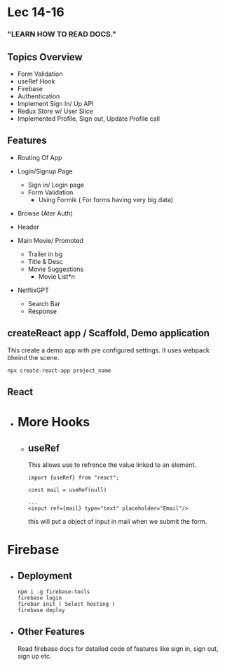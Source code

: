 # Lec 14-16

### "LEARN HOW TO READ DOCS."

## Topics Overview

- Form Validation
- useRef Hook
- Firebase
- Authentication
- Implement Sign In/ Up API
- Redux Store w/ User Slice
- Implemented Profile, Sign out, Update Profile call

## Features

- Routing Of App
- Login/Signup Page

  - Sign in/ Login page
  - Form Validation
    - Using Formik ( For forms having very big data)

- Browse (Ater Auth)

- Header
- Main Movie/ Promoted

  - Trailer in bg
  - Title & Desc
  - Movie Suggestions
    - Movie List\*n

- NetflixGPT
  - Search Bar
  - Response

## createReact app / Scaffold, Demo application

This create a demo app with pre configured settings. It uses webpack bheind the scene.

```
npx create-react-app project_name
```

## React

- # More Hooks

  - ## useRef

    This allows use to refrence the value linked to an element.

    ```
    import {useRef} from "react";

    const mail = useRef(null)

    ...
    <input ref={mail} type="text" placeholder="Email"/>
    ```

    this will put a object of input in mail when we submit the form.

# Firebase

- ## Deployment
  ```
  npm i -g firebase-tools
  firebase login
  firebar init ( Select hosting )
  firebase deploy
  ```
- ## Other Features
  Read firebase docs for detailed code of features like sign in, sign out, sign up etc.
